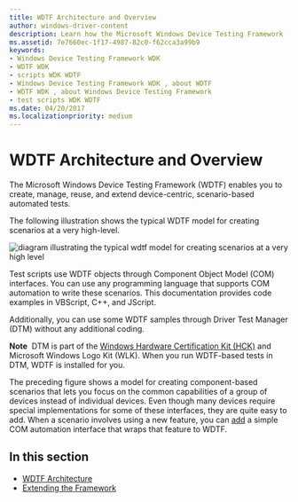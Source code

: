```yaml
---
title: WDTF Architecture and Overview
author: windows-driver-content
description: Learn how the Microsoft Windows Device Testing Framework (WDTF) enables you to create, manage, reuse, and extend device-centric, scenario-based automated tests.
ms.assetid: 7e7660ec-1f17-4987-82c0-f62cca3a99b9
keywords:
- Windows Device Testing Framework WDK
- WDTF WDK
- scripts WDK WDTF
- Windows Device Testing Framework WDK , about WDTF
- WDTF WDK , about Windows Device Testing Framework
- test scripts WDK WDTF
ms.date: 04/20/2017
ms.localizationpriority: medium
---
```


# WDTF Architecture and Overview


The Microsoft Windows Device Testing Framework (WDTF) enables you to create, manage, reuse, and extend device-centric, scenario-based automated tests.

The following illustration shows the typical WDTF model for creating scenarios at a very high-level.

![diagram illustrating the typical wdtf model for creating scenarios at a very high level ](images/wdtf-scenariomodel.gif)

Test scripts use WDTF objects through Component Object Model (COM) interfaces. You can use any programming language that supports COM automation to write these scenarios. This documentation provides code examples in VBScript, C++, and JScript.

Additionally, you can use some WDTF samples through Driver Test Manager (DTM) without any additional coding.

**Note**  DTM is part of the [Windows Hardware Certification Kit (HCK)](http://go.microsoft.com/fwlink/p/?linkid=254893) and Microsoft Windows Logo Kit (WLK). When you run WDTF-based tests in DTM, WDTF is installed for you.

 

The preceding figure shows a model for creating component-based scenarios that lets you focus on the common capabilities of a group of devices instead of individual devices. Even though many devices require special implementations for some of these interfaces, they are quite easy to add. When a scenario involves using a new feature, you can [add](extending-the-framework.md) a simple COM automation interface that wraps that feature to WDTF.

## In this section


-   [WDTF Architecture](wdtf-architecture.md)
-   [Extending the Framework](extending-the-framework.md)

 

 




